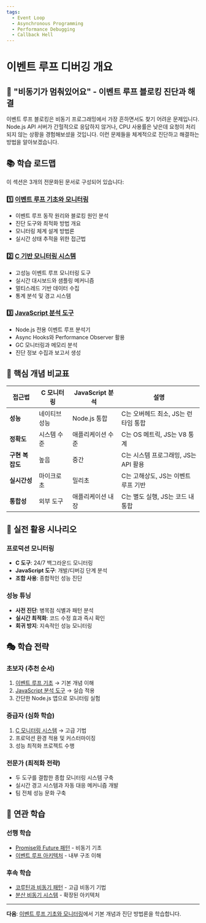 ```yaml
---
tags:
  - Event Loop
  - Asynchronous Programming
  - Performance Debugging
  - Callback Hell
---
```


# 이벤트 루프 디버깅 개요

## 🎯 "비동기가 멈춰있어요" - 이벤트 루프 블로킹 진단과 해결

이벤트 루프 블로킹은 비동기 프로그래밍에서 가장 흔하면서도 찾기 어려운 문제입니다. Node.js API 서버가 간헐적으로 응답하지 않거나, CPU 사용률은 낮은데 요청이 처리되지 않는 상황을 경험해보셨을 것입니다. 이런 문제들을 체계적으로 진단하고 해결하는 방법을 알아보겠습니다.

## 📚 학습 로드맵

이 섹션은 3개의 전문화된 문서로 구성되어 있습니다:

### 1️⃣ [이벤트 루프 기초와 모니터링](05a-event-loop-fundamentals.md)

- 이벤트 루프 동작 원리와 블로킹 원인 분석
- 진단 도구와 최적화 방법 개요
- 모니터링 체계 설계 방법론
- 실시간 상태 추적을 위한 접근법

### 2️⃣ [C 기반 모니터링 시스템](05b-c-monitoring-system.md)

- 고성능 이벤트 루프 모니터링 도구
- 실시간 대시보드와 샘플링 메커니즘
- 멀티스레드 기반 데이터 수집
- 통계 분석 및 경고 시스템

### 3️⃣ [JavaScript 분석 도구](05c-javascript-analyzer.md)

- Node.js 전용 이벤트 루프 분석기
- Async Hooks와 Performance Observer 활용
- GC 모니터링과 메모리 분석
- 진단 정보 수집과 보고서 생성

## 🎯 핵심 개념 비교표

| 접근법 | C 모니터링 | JavaScript 분석 | 설명 |
|--------|------------|-----------------|------|
| **성능** | 네이티브 성능 | Node.js 통합 | C는 오버헤드 최소, JS는 런타임 통합 |
| **정확도** | 시스템 수준 | 애플리케이션 수준 | C는 OS 메트릭, JS는 V8 통계 |
| **구현 복잡도** | 높음 | 중간 | C는 시스템 프로그래밍, JS는 API 활용 |
| **실시간성** | 마이크로초 | 밀리초 | C는 고해상도, JS는 이벤트 루프 기반 |
| **통합성** | 외부 도구 | 애플리케이션 내장 | C는 별도 실행, JS는 코드 내 통합 |

## 🚀 실전 활용 시나리오

### 프로덕션 모니터링

- **C 도구**: 24/7 백그라운드 모니터링
- **JavaScript 도구**: 개발/디버깅 단계 분석
- **조합 사용**: 종합적인 성능 진단

### 성능 튜닝

- **사전 진단**: 병목점 식별과 패턴 분석
- **실시간 최적화**: 코드 수정 효과 즉시 확인
- **회귀 방지**: 지속적인 성능 모니터링

## 🎭 학습 전략

### 초보자 (추천 순서)

1. [이벤트 루프 기초](05a-event-loop-fundamentals.md) → 기본 개념 이해
2. [JavaScript 분석 도구](05c-javascript-analyzer.md) → 실습 적용
3. 간단한 Node.js 앱으로 모니터링 실험

### 중급자 (심화 학습)

1. [C 모니터링 시스템](05b-c-monitoring-system.md) → 고급 기법
2. 프로덕션 환경 적용 및 커스터마이징
3. 성능 최적화 프로젝트 수행

### 전문가 (최적화 전략)

- 두 도구를 결합한 종합 모니터링 시스템 구축
- 실시간 경고 시스템과 자동 대응 메커니즘 개발
- 팀 전체 성능 문화 구축

## 🔗 연관 학습

### 선행 학습

- [Promise와 Future 패턴](01-promise-future.md) - 비동기 기초
- [이벤트 루프 아키텍처](02-event-loop.md) - 내부 구조 이해

### 후속 학습

- [코루틴과 비동기 패턴](03-coroutine.md) - 고급 비동기 기법
- [분산 비동기 시스템](04-distributed-async.md) - 확장된 아키텍처

---

**다음**: [이벤트 루프 기초와 모니터링](05a-event-loop-fundamentals.md)에서 기본 개념과 진단 방법론을 학습합니다.
